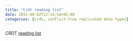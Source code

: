 ```yaml
---
title: "Crdt reading list"
date: 2015-08-02T12:14:54+05:00
categories: [crdt, conflict-free replicated data types]
---
```

CRDT [reading list](http://christophermeiklejohn.com/crdt/2014/07/22/readings-in-crdts.html)
